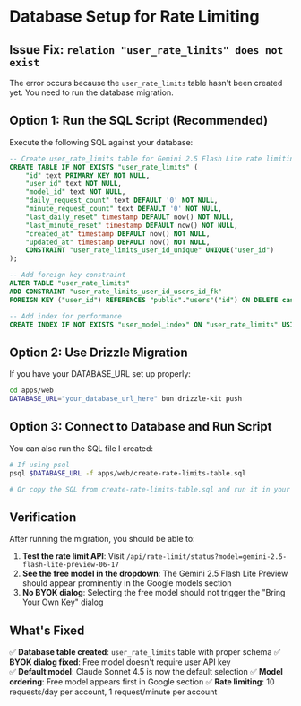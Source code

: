 # Database Setup for Rate Limiting

## Issue Fix: `relation "user_rate_limits" does not exist`

The error occurs because the `user_rate_limits` table hasn't been created yet. You need to run the database migration.

## Option 1: Run the SQL Script (Recommended)

Execute the following SQL against your database:

```sql
-- Create user_rate_limits table for Gemini 2.5 Flash Lite rate limiting
CREATE TABLE IF NOT EXISTS "user_rate_limits" (
	"id" text PRIMARY KEY NOT NULL,
	"user_id" text NOT NULL,
	"model_id" text NOT NULL,
	"daily_request_count" text DEFAULT '0' NOT NULL,
	"minute_request_count" text DEFAULT '0' NOT NULL,
	"last_daily_reset" timestamp DEFAULT now() NOT NULL,
	"last_minute_reset" timestamp DEFAULT now() NOT NULL,
	"created_at" timestamp DEFAULT now() NOT NULL,
	"updated_at" timestamp DEFAULT now() NOT NULL,
	CONSTRAINT "user_rate_limits_user_id_unique" UNIQUE("user_id")
);

-- Add foreign key constraint
ALTER TABLE "user_rate_limits"
ADD CONSTRAINT "user_rate_limits_user_id_users_id_fk"
FOREIGN KEY ("user_id") REFERENCES "public"."users"("id") ON DELETE cascade ON UPDATE no action;

-- Add index for performance
CREATE INDEX IF NOT EXISTS "user_model_index" ON "user_rate_limits" USING btree ("user_id","model_id");
```

## Option 2: Use Drizzle Migration

If you have your DATABASE_URL set up properly:

```bash
cd apps/web
DATABASE_URL="your_database_url_here" bun drizzle-kit push
```

## Option 3: Connect to Database and Run Script

You can also run the SQL file I created:

```bash
# If using psql
psql $DATABASE_URL -f apps/web/create-rate-limits-table.sql

# Or copy the SQL from create-rate-limits-table.sql and run it in your DB admin tool
```

## Verification

After running the migration, you should be able to:

1. **Test the rate limit API**: Visit `/api/rate-limit/status?model=gemini-2.5-flash-lite-preview-06-17`
2. **See the free model in the dropdown**: The Gemini 2.5 Flash Lite Preview should appear prominently in the Google models section
3. **No BYOK dialog**: Selecting the free model should not trigger the "Bring Your Own Key" dialog

## What's Fixed

✅ **Database table created**: `user_rate_limits` table with proper schema
✅ **BYOK dialog fixed**: Free model doesn't require user API key\
✅ **Default model**: Claude Sonnet 4.5 is now the default selection
✅ **Model ordering**: Free model appears first in Google section
✅ **Rate limiting**: 10 requests/day per account, 1 request/minute per account
